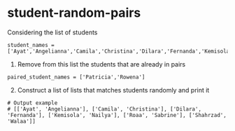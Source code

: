 # student-random-pairs

Considering the list of students

```
student_names = ['Ayat','Angelianna','Camila','Christina','Dilara','Fernanda','Kemisola','Nailya','Patricia','Roaa','Rowena','Sabrine','Shahrzad','Walaa']
```

1. Remove from this list the students that are already in pairs 

```
paired_student_names = ['Patricia','Rowena']
```

2. Construct a list of lists that matches students randomly and print it

```
# Output example
# [['Ayat', 'Angelianna'], ['Camila', 'Christina'], ['Dilara', 'Fernanda'], ['Kemisola', 'Nailya'], ['Roaa', 'Sabrine'], ['Shahrzad', 'Walaa']]
```

